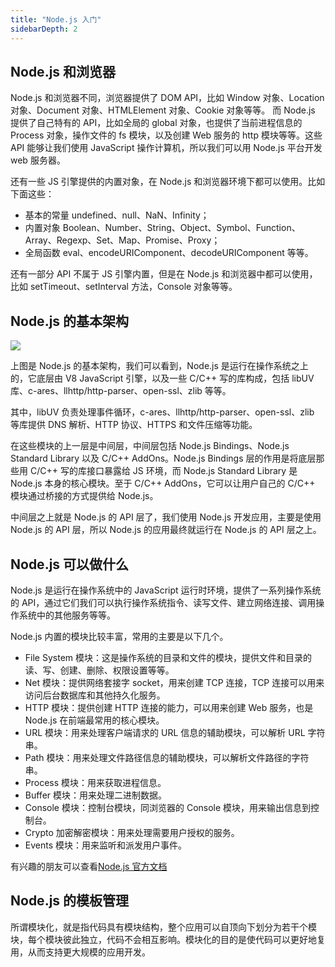```yaml
---
title: "Node.js 入门"
sidebarDepth: 2
---
```


## Node.js 和浏览器

Node.js 和浏览器不同，浏览器提供了 DOM API，比如 Window 对象、Location 对象、Document 对象、HTMLElement 对象、Cookie 对象等等。
而 Node.js 提供了自己特有的 API，比如全局的 global 对象，也提供了当前进程信息的 Process 对象，操作文件的 fs 模块，以及创建 Web 服务的 http 模块等等。这些 API 能够让我们使用 JavaScript 操作计算机，所以我们可以用 Node.js 平台开发 web 服务器。

还有一些 JS 引擎提供的内置对象，在 Node.js 和浏览器环境下都可以使用。比如下面这些：

- 基本的常量 undefined、null、NaN、Infinity；
- 内置对象 Boolean、Number、String、Object、Symbol、Function、Array、Regexp、Set、Map、Promise、Proxy；
- 全局函数 eval、encodeURIComponent、decodeURIComponent 等等。

还有一部分 API 不属于 JS 引擎内置，但是在 Node.js 和浏览器中都可以使用，比如 setTimeout、setInterval 方法，Console 对象等等。

## Node.js 的基本架构

![](https://p.ssl.qhimg.com/t01bdaf1234dcdbef5c.jpg)

上图是 Node.js 的基本架构，我们可以看到，Node.js 是运行在操作系统之上的，它底层由 V8 JavaScript 引擎，以及一些 C/C++ 写的库构成，包括 libUV 库、c-ares、llhttp/http-parser、open-ssl、zlib 等等。

其中，libUV 负责处理事件循环，c-ares、llhttp/http-parser、open-ssl、zlib 等库提供 DNS 解析、HTTP 协议、HTTPS 和文件压缩等功能。

在这些模块的上一层是中间层，中间层包括 Node.js Bindings、Node.js Standard Library 以及 C/C++ AddOns。Node.js Bindings 层的作用是将底层那些用 C/C++ 写的库接口暴露给 JS 环境，而 Node.js Standard Library 是 Node.js 本身的核心模块。至于 C/C++ AddOns，它可以让用户自己的 C/C++ 模块通过桥接的方式提供给 Node.js。

中间层之上就是 Node.js 的 API 层了，我们使用 Node.js 开发应用，主要是使用 Node.js 的 API 层，所以 Node.js 的应用最终就运行在 Node.js 的 API 层之上。

## Node.js 可以做什么

Node.js 是运行在操作系统中的 JavaScript 运行时环境，提供了一系列操作系统的 API，通过它们我们可以执行操作系统指令、读写文件、建立网络连接、调用操作系统中的其他服务等等。

Node.js 内置的模块比较丰富，常用的主要是以下几个。

- File System 模块：这是操作系统的目录和文件的模块，提供文件和目录的读、写、创建、删除、权限设置等等。
- Net 模块：提供网络套接字 socket，用来创建 TCP 连接，TCP 连接可以用来访问后台数据库和其他持久化服务。
- HTTP 模块：提供创建 HTTP 连接的能力，可以用来创建 Web 服务，也是 Node.js 在前端最常用的核心模块。
- URL 模块：用来处理客户端请求的 URL 信息的辅助模块，可以解析 URL 字符串。
- Path 模块：用来处理文件路径信息的辅助模块，可以解析文件路径的字符串。
- Process 模块：用来获取进程信息。
- Buffer 模块：用来处理二进制数据。
- Console 模块：控制台模块，同浏览器的 Console 模块，用来输出信息到控制台。
- Crypto 加密解密模块：用来处理需要用户授权的服务。
- Events 模块：用来监听和派发用户事件。

有兴趣的朋友可以查看[Node.js 官方文档](https://nodejs.org/dist/latest-v18.x/docs/api/)

## Node.js 的模板管理

所谓模块化，就是指代码具有模块结构，整个应用可以自顶向下划分为若干个模块，每个模块彼此独立，代码不会相互影响。模块化的目的是使代码可以更好地复用，从而支持更大规模的应用开发。
